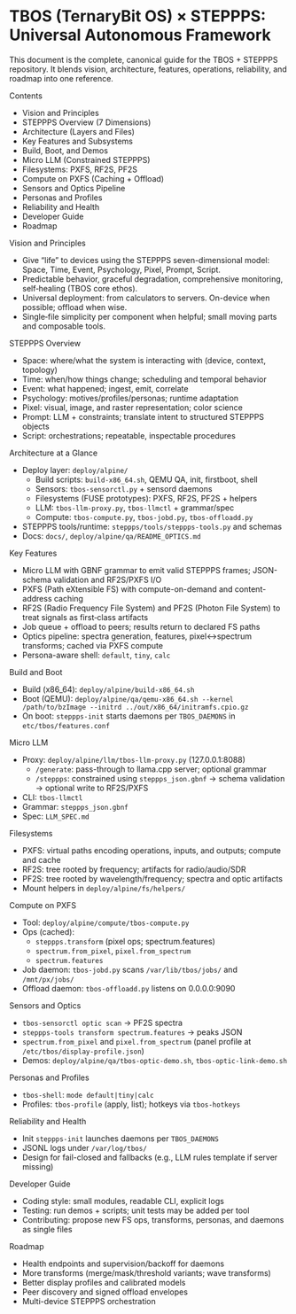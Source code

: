 # TBOS (TernaryBit OS) × STEPPPS: Universal Autonomous Framework

This document is the complete, canonical guide for the TBOS + STEPPPS repository. It blends vision, architecture, features, operations, reliability, and roadmap into one reference.

Contents
- Vision and Principles
- STEPPPS Overview (7 Dimensions)
- Architecture (Layers and Files)
- Key Features and Subsystems
- Build, Boot, and Demos
- Micro LLM (Constrained STEPPPS)
- Filesystems: PXFS, RF2S, PF2S
- Compute on PXFS (Caching + Offload)
- Sensors and Optics Pipeline
- Personas and Profiles
- Reliability and Health
- Developer Guide
- Roadmap

Vision and Principles
- Give “life” to devices using the STEPPPS seven-dimensional model: Space, Time, Event, Psychology, Pixel, Prompt, Script.
- Predictable behavior, graceful degradation, comprehensive monitoring, self‑healing (TBOS core ethos).
- Universal deployment: from calculators to servers. On-device when possible; offload when wise.
- Single‑file simplicity per component when helpful; small moving parts and composable tools.

STEPPPS Overview
- Space: where/what the system is interacting with (device, context, topology)
- Time: when/how things change; scheduling and temporal behavior
- Event: what happened; ingest, emit, correlate
- Psychology: motives/profiles/personas; runtime adaptation
- Pixel: visual, image, and raster representation; color science
- Prompt: LLM + constraints; translate intent to structured STEPPPS objects
- Script: orchestrations; repeatable, inspectable procedures

Architecture at a Glance
- Deploy layer: `deploy/alpine/`
  - Build scripts: `build-x86_64.sh`, QEMU QA, init, firstboot, shell
  - Sensors: `tbos-sensorctl.py` + sensord daemons
  - Filesystems (FUSE prototypes): PXFS, RF2S, PF2S + helpers
  - LLM: `tbos-llm-proxy.py`, `tbos-llmctl` + grammar/spec
  - Compute: `tbos-compute.py`, `tbos-jobd.py`, `tbos-offloadd.py`
- STEPPPS tools/runtime: `steppps/tools/steppps-tools.py` and schemas
- Docs: `docs/`, `deploy/alpine/qa/README_OPTICS.md`

Key Features
- Micro LLM with GBNF grammar to emit valid STEPPPS frames; JSON-schema validation and RF2S/PXFS I/O
- PXFS (Path eXtensible FS) with compute-on-demand and content-address caching
- RF2S (Radio Frequency File System) and PF2S (Photon File System) to treat signals as first‑class artifacts
- Job queue + offload to peers; results return to declared FS paths
- Optics pipeline: spectra generation, features, pixel↔spectrum transforms; cached via PXFS compute
- Persona-aware shell: `default`, `tiny`, `calc`

Build and Boot
- Build (x86_64): `deploy/alpine/build-x86_64.sh`
- Boot (QEMU): `deploy/alpine/qa/qemu-x86_64.sh --kernel /path/to/bzImage --initrd ../out/x86_64/initramfs.cpio.gz`
- On boot: `steppps-init` starts daemons per `TBOS_DAEMONS` in `etc/tbos/features.conf`

Micro LLM
- Proxy: `deploy/alpine/llm/tbos-llm-proxy.py` (127.0.0.1:8088)
  - `/generate`: pass-through to llama.cpp server; optional grammar
  - `/steppps`: constrained using `steppps_json.gbnf` → schema validation → optional write to RF2S/PXFS
- CLI: `tbos-llmctl`
- Grammar: `steppps_json.gbnf`
- Spec: `LLM_SPEC.md`

Filesystems
- PXFS: virtual paths encoding operations, inputs, and outputs; compute and cache
- RF2S: tree rooted by frequency; artifacts for radio/audio/SDR
- PF2S: tree rooted by wavelength/frequency; spectra and optic artifacts
- Mount helpers in `deploy/alpine/fs/helpers/`

Compute on PXFS
- Tool: `deploy/alpine/compute/tbos-compute.py`
- Ops (cached):
  - `steppps.transform` (pixel ops; spectrum.features)
  - `spectrum.from_pixel`, `pixel.from_spectrum`
  - `spectrum.features`
- Job daemon: `tbos-jobd.py` scans `/var/lib/tbos/jobs/` and `/mnt/px/jobs/`
- Offload daemon: `tbos-offloadd.py` listens on 0.0.0.0:9090

Sensors and Optics
- `tbos-sensorctl optic scan` → PF2S spectra
- `steppps-tools transform spectrum.features` → peaks JSON
- `spectrum.from_pixel` and `pixel.from_spectrum` (panel profile at `/etc/tbos/display-profile.json`)
- Demos: `deploy/alpine/qa/tbos-optic-demo.sh`, `tbos-optic-link-demo.sh`

Personas and Profiles
- `tbos-shell`: `mode default|tiny|calc`
- Profiles: `tbos-profile` (apply, list); hotkeys via `tbos-hotkeys`

Reliability and Health
- Init `steppps-init` launches daemons per `TBOS_DAEMONS`
- JSONL logs under `/var/log/tbos/`
- Design for fail-closed and fallbacks (e.g., LLM rules template if server missing)

Developer Guide
- Coding style: small modules, readable CLI, explicit logs
- Testing: run demos + scripts; unit tests may be added per tool
- Contributing: propose new FS ops, transforms, personas, and daemons as single files

Roadmap
- Health endpoints and supervision/backoff for daemons
- More transforms (merge/mask/threshold variants; wave transforms)
- Better display profiles and calibrated models
- Peer discovery and signed offload envelopes
- Multi-device STEPPPS orchestration
